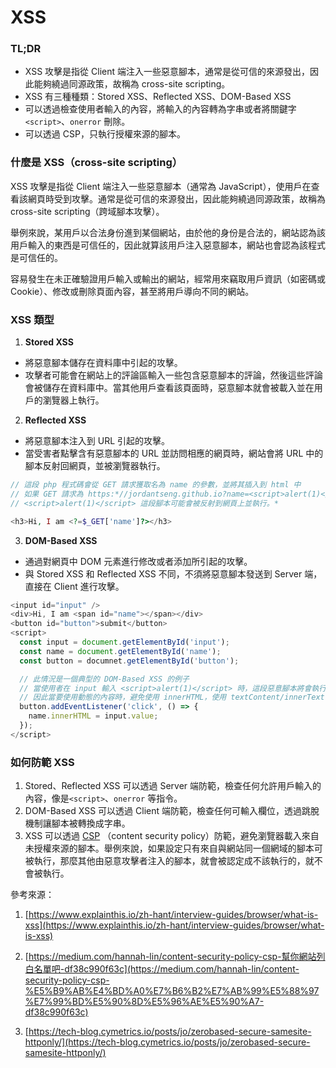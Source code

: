 # XSS

### TL;DR

- XSS 攻擊是指從 Client 端注入一些惡意腳本，通常是從可信的來源發出，因此能夠繞過同源政策，故稱為 cross-site scripting。
- XSS 有三種種類：Stored XSS、Reflected XSS、DOM-Based XSS
- 可以透過檢查使用者輸入的內容，將輸入的內容轉為字串或者將關鍵字 `<script>`、`onerror` 刪除。
- 可以透過 CSP，只執行授權來源的腳本。

### 什麼是 XSS（cross-site scripting）

XSS 攻擊是指從 Client 端注入一些惡意腳本（通常為 JavaScript），使用戶在查看該網頁時受到攻擊。通常是從可信的來源發出，因此能夠繞過同源政策，故稱為 cross-site scripting（跨域腳本攻擊）。

舉例來說，某用戶以合法身份進到某個網站，由於他的身份是合法的，網站認為該用戶輸入的東西是可信任的，因此就算該用戶注入惡意腳本，網站也會認為該程式是可信任的。

容易發生在未正確驗證用戶輸入或輸出的網站，經常用來竊取用戶資訊（如密碼或 Cookie）、修改或刪除頁面內容，甚至將用戶導向不同的網站。

### XSS 類型

1. **Stored XSS**

- 將惡意腳本儲存在資料庫中引起的攻擊。
- 攻擊者可能會在網站上的評論區輸入一些包含惡意腳本的評論，然後這些評論會被儲存在資料庫中。當其他用戶查看該頁面時，惡意腳本就會被載入並在用戶的瀏覽器上執行。

2. **Reflected XSS**

- 將惡意腳本注入到 URL 引起的攻擊。
- 當受害者點擊含有惡意腳本的 URL 並訪問相應的網頁時，網站會將 URL 中的腳本反射回網頁，並被瀏覽器執行。

```php
// 這段 php 程式碼會從 GET 請求獲取名為 name 的參數，並將其插入到 html 中
// 如果 GET 請求為 https:*//jordantseng.github.io?name=<script>alert(1)</script>
// <script>alert(1)</script> 這段腳本可能會被反射到網頁上並執行。*

<h3>Hi, I am <?=$_GET['name']?></h3>
```

3. **DOM-Based XSS**

- 通過對網頁中 DOM 元素進行修改或者添加所引起的攻擊。
- 與 Stored XSS 和 Reflected XSS 不同，不須將惡意腳本發送到 Server 端，直接在 Client 進行攻擊。

```js
<input id="input" />
<div>Hi, I am <span id="name"></span></div>
<button id="button">submit</button>
<script>
  const input = document.getElementById('input');
  const name = document.getElementById('name');
  const button = documnet.getElementById('button');

  // 此情況是一個典型的 DOM-Based XSS 的例子
  // 當使用者在 input 輸入 <script>alert(1)</script> 時，這段惡意腳本將會執行
  // 因此當要使用動態的內容時，避免使用 innerHTML，使用 textContent/innerText
  button.addEventListener('click', () => {
    name.innerHTML = input.value;
  });
</script>
```

### 如何防範 XSS

1. Stored、Reflected XSS 可以透過 Server 端防範，檢查任何允許用戶輸入的內容，像是`<script>`、`onerror` 等指令。
2. DOM-Based XSS 可以透過 Client 端防範，檢查任何可輸入欄位，透過跳脫機制讓腳本被轉換成字串。
3. XSS 可以透過 [CSP](https://developer.mozilla.org/en-US/docs/Web/HTTP/CSP) （content security policy）防範，避免瀏覽器載入來自未授權來源的腳本。舉例來說，如果設定只有來自與網站同一個網域的腳本可被執行，那麼其他由惡意攻擊者注入的腳本，就會被認定成不該執行的，就不會被執行。

參考來源：

1. [https://www.explainthis.io/zh-hant/interview-guides/browser/what-is-xss](https://www.explainthis.io/zh-hant/interview-guides/browser/what-is-xss)
2. [https://medium.com/hannah-lin/content-security-policy-csp-幫你網站列白名單吧-df38c990f63c](https://medium.com/hannah-lin/content-security-policy-csp-%E5%B9%AB%E4%BD%A0%E7%B6%B2%E7%AB%99%E5%88%97%E7%99%BD%E5%90%8D%E5%96%AE%E5%90%A7-df38c990f63c)

3. [https://tech-blog.cymetrics.io/posts/jo/zerobased-secure-samesite-httponly/](https://tech-blog.cymetrics.io/posts/jo/zerobased-secure-samesite-httponly/)
